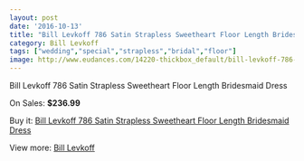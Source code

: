 ```yaml
---
layout: post
date: '2016-10-13'
title: "Bill Levkoff 786 Satin Strapless Sweetheart Floor Length Bridesmaid Dress"
category: Bill Levkoff
tags: ["wedding","special","strapless","bridal","floor"]
image: http://www.eudances.com/14220-thickbox_default/bill-levkoff-786-satin-strapless-sweetheart-floor-length-bridesmaid-dress.jpg
---
```

Bill Levkoff 786 Satin Strapless Sweetheart Floor Length Bridesmaid Dress

On Sales: **$236.99**
<a href="https://www.eudances.com/en/bill-levkoff/4269-bill-levkoff-786-satin-strapless-sweetheart-floor-length-bridesmaid-dress.html"><amp-img layout="responsive" width="600" height="600" src="//www.eudances.com/14220-thickbox_default/bill-levkoff-786-satin-strapless-sweetheart-floor-length-bridesmaid-dress.jpg" alt="Bill Levkoff 786 Satin Strapless Sweetheart Floor Length Bridesmaid Dress 0" /></a>
<a href="https://www.eudances.com/en/bill-levkoff/4269-bill-levkoff-786-satin-strapless-sweetheart-floor-length-bridesmaid-dress.html"><amp-img layout="responsive" width="600" height="600" src="//www.eudances.com/14221-thickbox_default/bill-levkoff-786-satin-strapless-sweetheart-floor-length-bridesmaid-dress.jpg" alt="Bill Levkoff 786 Satin Strapless Sweetheart Floor Length Bridesmaid Dress 1" /></a>

Buy it: [Bill Levkoff 786 Satin Strapless Sweetheart Floor Length Bridesmaid Dress](https://www.eudances.com/en/bill-levkoff/4269-bill-levkoff-786-satin-strapless-sweetheart-floor-length-bridesmaid-dress.html "Bill Levkoff 786 Satin Strapless Sweetheart Floor Length Bridesmaid Dress")

View more: [Bill Levkoff](https://www.eudances.com/en/57-bill-levkoff "Bill Levkoff")